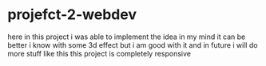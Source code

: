 # projefct-2-webdev
here in this project i was able to implement the idea in my mind it can be better i know with some 3d effect but i am good with it and in future i will do more stuff like this this project is completely responsive
